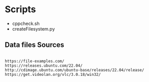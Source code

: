 # Scripts


- cppcheck.sh
- createFilesystem.py

## Data files Sources

<pre><code>
https://file-examples.com/ 
https://releases.ubuntu.com/22.04/
http://cdimage.ubuntu.com/ubuntu-base/releases/22.04/release/
https://get.videolan.org/vlc/3.0.18/win32/
</code></pre>